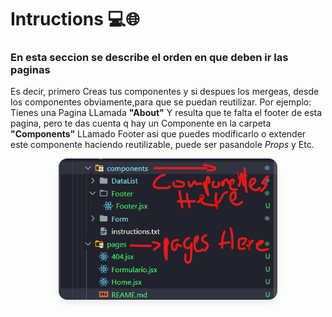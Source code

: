 <h1>Intructions 💻🌐</h1>

<h3>En esta seccion se describe el orden en que deben ir las paginas</h3>

Es decir, primero Creas tus componentes y si despues los mergeas, desde los componentes obviamente,para que se puedan reutilizar.
Por ejemplo: Tienes una Pagina LLamada **"About"** Y resulta que te falta el footer de esta pagina, pero te das cuenta q hay un Componente en la carpeta **"Components"** LLamado Footer asi que puedes modificarlo o extender este componente haciendo reutilizable, puede ser pasandole _Props_ y Etc.

<div style="
  display: flex;
  align-items: center;
  justify-content: center;">
<img src="../../../vite-project/public/ORDEN.png" style="width:350px;border-radius:1em; 
box-shadow: rgba(149, 157, 165, 0.2) 0px 5px 10px;">
</div>

